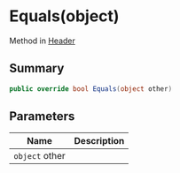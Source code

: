 # Equals(object)

Method in [Header](./)

## Summary

```csharp
public override bool Equals(object other)
```

## Parameters

| Name           | Description |
| -------------- | ----------- |
| `object` other |             |
